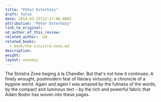 ```yaml
---
title: "Péter Esterházy"
draft: false
date: 2014-02-25T22:27:00.000Z
attribution: "Péter Esterházy"
link_to_original:
nd_author_of_this_review:
related_author: .md
related_books:
  - book/the-sinistra-zone.md
description:
weight:
layout: noneázy
---
```

The Sinistra Zone beging á la Chandler. But that's not how it continues. A finely wrought, postmodern feat of literary virtuosity; a chronicle of a bygone world. Again and again I was amazed by the fullness of the words, by the compact and luminous text – by the rich and powerful fabric that Ádám Bodor has woven into these pages.


